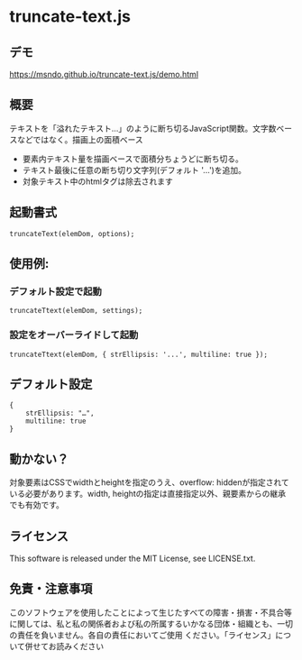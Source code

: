 # truncate-text.js

## デモ
https://msndo.github.io/truncate-text.js/demo.html

## 概要
テキストを「溢れたテキスト…」のように断ち切るJavaScript関数。文字数ベースなどではなく。描画上の面積ベース

- 要素内テキスト量を描画ベースで面積分ちょうどに断ち切る。
- テキスト最後に任意の断ち切り文字列(デフォルト '…')を追加。
- 対象テキスト中のhtmlタグは除去されます

## 起動書式

```
truncateText(elemDom, options);
```

## 使用例:
### デフォルト設定で起動

```
truncateTtext(elemDom, settings);
```

### 設定をオーバーライドして起動

```
truncateTtext(elemDom, { strEllipsis: '...', multiline: true });
```

## デフォルト設定

```
{
	strEllipsis: "…",
	multiline: true
}
```

## 動かない？
対象要素はCSSでwidthとheightを指定のうえ、overflow: hiddenが指定されている必要があります。width, heightの指定は直接指定以外、親要素からの継承でも有効です。

## ライセンス
This software is released under the MIT License, see LICENSE.txt.

## 免責・注意事項
このソフトウェアを使用したことによって生じたすべての障害・損害・不具合等に関しては、私と私の関係者および私の所属するいかなる団体・組織とも、一切の責任を負いません。各自の責任においてご使用
ください。「ライセンス」について併せてお読みください
